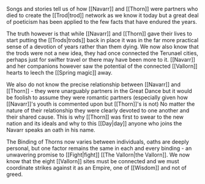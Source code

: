 Songs and stories tell us of how [[Navarr]] and [[Thorn]] were partners who died to create the [[Trod|trod]] network as we know it today but a great deal of poeticism has been applied to the few facts that have endured the years.

The truth however is that while [[Navarr]] and [[Thorn]] gave their lives to start putting the [[Trods|trods]] back in place it was in the far more practical sense of a devotion of years rather than them dying. We now also know that the trods were not a new idea, they had once connected the Terunael cities, perhaps just for swifter travel or there may have been more to it. [[Navarr]] and her companions however saw the potential of the connected [[Vallorn]] hearts to leech the [[Spring magic]] away.

We also do not know the precise relationship between [[Navarr]] and [[Thorn]] - they were unarguably partners in the Great Dance but it would be foolish to assume they were romantic partners (especially given how [[Navarr]]'s youth is commented upon but [[Thorn]]'s is not) No matter the nature of their relationship they were clearly devoted to one another and their shared cause. This is why [[Thorn]] was first to swear to the new nation and its ideals and why to this [[Day|day]] anyone who joins the Navarr speaks an oath in his name.

The Binding of Thorns now varies between individuals, oaths are deeply personal, but one factor remains the same in each and every binding - an unwavering promise to [[Fight|fight]] [[The Vallorn|the Vallorn]]. We now know that the eight [[Vallorn]] sites must be connected and we must coordinate strikes against it as an Empire, one of [[Wisdom]] and not of greed.